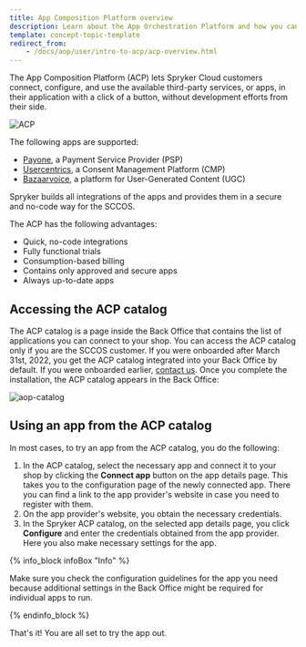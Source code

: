 ```yaml
---
title: App Composition Platform overview
description: Learn about the App Orchestration Platform and how you can use it.
template: concept-topic-template
redirect_from:
    - /docs/aop/user/intro-to-acp/acp-overview.html
---
```


The App Composition Platform (ACP) lets Spryker Cloud customers connect, configure, and use the available third-party services, or apps, in their application with a click of a button, without development efforts from their side.

![ACP](https://spryker.s3.eu-central-1.amazonaws.com/docs/aop/app-orchestration-platform-overview/aop.png)

The following apps are supported:

- [Payone](/docs/pbc/all/payment-service-providers/payone/payone.html), a Payment Service Provider (PSP)
- [Usercentrics](/docs/pbc/all/usercentrics/usercentrics.html), a Consent Management Platform (CMP)
- [Bazaarvoice](/docs/pbc/all/ratings-reviews/third-party-integrations/bazaarvoice.html), a platform for User-Generated Content (UGC)

Spryker builds all integrations of the apps and provides them in a secure and no-code way for the SCCOS.

The ACP has the following advantages:

- Quick, no-code integrations
- Fully functional trials
- Consumption-based billing
- Contains only approved and secure apps
- Always up-to-date apps

## Accessing the ACP catalog

The ACP catalog is a page inside the Back Office that contains the list of applications you can connect to your shop.
You can access the ACP catalog only if you are the SCCOS customer. If you were onboarded after March 31st, 2022, you get the ACP catalog integrated into your Back Office by default. If you were onboarded earlier, [contact us](https://support.spryker.com/). Once you complete the installation, the ACP catalog appears in the Back Office:

![aop-catalog](https://spryker.s3.eu-central-1.amazonaws.com/docs/aop/app-orchestration-platform-overview/aop-catalog.png)

## Using an app from the ACP catalog

In most cases, to try an app from the ACP catalog, you do the following:

1. In the ACP catalog, select the necessary app and connect it to your shop by clicking the **Connect app** button on the app details page. This takes you to the configuration page of the newly connected app. There you can find a link to the app provider's website in case you need to register with them.
2. On the app provider's website, you obtain the necessary credentials.
3. In the Spryker ACP catalog, on the selected app details page, you click **Configure** and enter the credentials obtained from the app provider. Here you also make necessary settings for the app.

{% info_block infoBox "Info" %}

Make sure you check the configuration guidelines for the app you need because additional settings in the Back Office might be required for individual apps to run.

{% endinfo_block %}

That's it! You are all set to try the app out.

